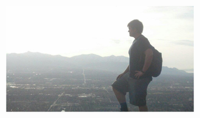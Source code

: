![Korey Allen Wilson - We will always love you](/korey-wilson-memorial-app/src/assets/img/korey/92.jpg)
